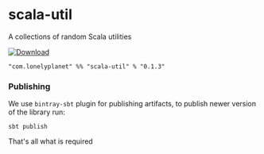 # scala-util
A collections of random Scala utilities

  [ ![Download](https://api.bintray.com/packages/lonelyplanet/maven/scala-util/images/download.svg) ](https://bintray.com/lonelyplanet/maven/scala-util/_latestVersion)

    "com.lonelyplanet" %% "scala-util" % "0.1.3"

### Publishing

We use `bintray-sbt` plugin for publishing artifacts, to publish newer version of the library run:
```
sbt publish
```

That's all what is required
